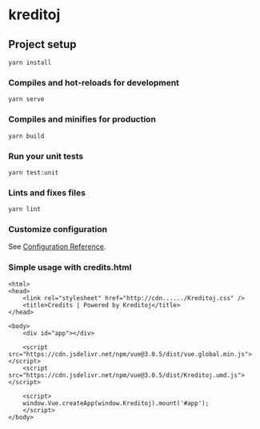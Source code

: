 # kreditoj

## Project setup
```
yarn install
```

### Compiles and hot-reloads for development
```
yarn serve
```

### Compiles and minifies for production
```
yarn build
```

### Run your unit tests
```
yarn test:unit
```

### Lints and fixes files
```
yarn lint
```

### Customize configuration
See [Configuration Reference](https://cli.vuejs.org/config/).


### Simple usage with credits.html

```
<html>
<head>
    <link rel="stylesheet" href="http://cdn....../Kreditoj.css" />
    <title>Credits | Powered by Kreditoj</title>
</head>

<body>
    <div id="app"></div>

    <script src="https://cdn.jsdelivr.net/npm/vue@3.0.5/dist/vue.global.min.js"></script>
    <script src="https://cdn.jsdelivr.net/npm/vue@3.0.5/dist/Kreditoj.umd.js"></script>

    <script>
    window.Vue.createApp(window.Kreditoj).mount('#app');
    </script>
</body>
```